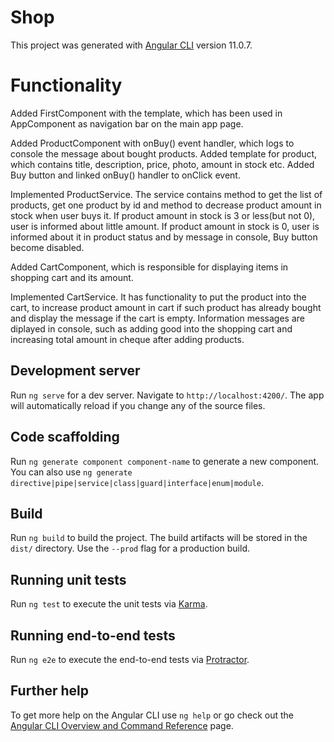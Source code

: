 # Shop

This project was generated with [Angular CLI](https://github.com/angular/angular-cli) version 11.0.7.

# Functionality

Added FirstComponent with the template, which has been used in AppComponent as navigation bar on the main app page.

Added ProductComponent with onBuy() event handler, which logs to console the message about bought products. Added template for product, which contains title, description,
price, photo, amount in stock etc. Added Buy button and linked onBuy() handler to onClick event.

Implemented ProductService. The service contains method to get the list of products, get one product by id and method to decrease product amount in stock when user buys it.
If product amount in stock is 3 or less(but not 0), user is informed about little amount. If product amount in stock is 0, user is informed about it in product status and by message in console, Buy button become disabled.

Added CartComponent, which is responsible for displaying items in shopping cart and its amount.

Implemented CartService. It has functionality to put the product into the cart, to increase product amount in cart if such product has already bought and display the message if the cart is empty. Information messages are diplayed in console, such as adding good into the shopping cart and increasing total amount in cheque after adding products.

## Development server

Run `ng serve` for a dev server. Navigate to `http://localhost:4200/`. The app will automatically reload if you change any of the source files.

## Code scaffolding

Run `ng generate component component-name` to generate a new component. You can also use `ng generate directive|pipe|service|class|guard|interface|enum|module`.

## Build

Run `ng build` to build the project. The build artifacts will be stored in the `dist/` directory. Use the `--prod` flag for a production build.

## Running unit tests

Run `ng test` to execute the unit tests via [Karma](https://karma-runner.github.io).

## Running end-to-end tests

Run `ng e2e` to execute the end-to-end tests via [Protractor](http://www.protractortest.org/).

## Further help

To get more help on the Angular CLI use `ng help` or go check out the [Angular CLI Overview and Command Reference](https://angular.io/cli) page.
